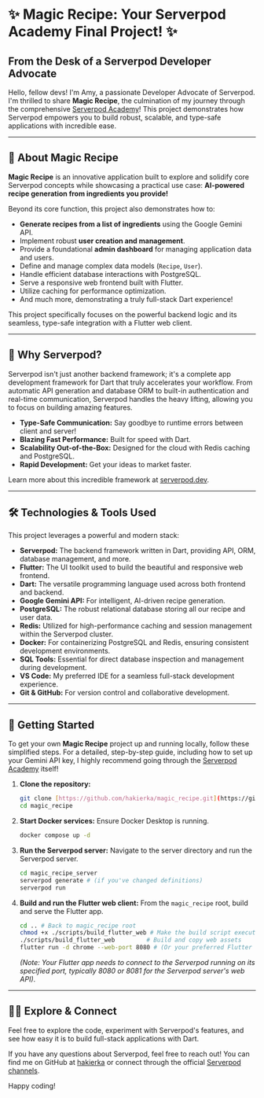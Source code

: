 # ✨ Magic Recipe: Your Serverpod Academy Final Project! ✨

## From the Desk of a Serverpod Developer Advocate

Hello, fellow devs! I'm Amy, a passionate Developer Advocate of Serverpod. I'm thrilled to share **Magic Recipe**, the culmination of my journey through the comprehensive [Serverpod Academy](https://academy.serverpod.dev/)! This project demonstrates how Serverpod empowers you to build robust, scalable, and type-safe applications with incredible ease.

---

## 🍲 About Magic Recipe

**Magic Recipe** is an innovative application built to explore and solidify core Serverpod concepts while showcasing a practical use case: **AI-powered recipe generation from ingredients you provide!**

Beyond its core function, this project also demonstrates how to:
* **Generate recipes from a list of ingredients** using the Google Gemini API.
* Implement robust **user creation and management**.
* Provide a foundational **admin dashboard** for managing application data and users.
* Define and manage complex data models (`Recipe`, `User`).
* Handle efficient database interactions with PostgreSQL.
* Serve a responsive web frontend built with Flutter.
* Utilize caching for performance optimization.
* And much more, demonstrating a truly full-stack Dart experience!

This project specifically focuses on the powerful backend logic and its seamless, type-safe integration with a Flutter web client.

---

## 🚀 Why Serverpod?

Serverpod isn't just another backend framework; it's a complete app development framework for Dart that truly accelerates your workflow. From automatic API generation and database ORM to built-in authentication and real-time communication, Serverpod handles the heavy lifting, allowing you to focus on building amazing features.

* **Type-Safe Communication:** Say goodbye to runtime errors between client and server!
* **Blazing Fast Performance:** Built for speed with Dart.
* **Scalability Out-of-the-Box:** Designed for the cloud with Redis caching and PostgreSQL.
* **Rapid Development:** Get your ideas to market faster.

Learn more about this incredible framework at [serverpod.dev](https://serverpod.dev/).

---

## 🛠️ Technologies & Tools Used

This project leverages a powerful and modern stack:

* **Serverpod:** The backend framework written in Dart, providing API, ORM, database management, and more.
* **Flutter:** The UI toolkit used to build the beautiful and responsive web frontend.
* **Dart:** The versatile programming language used across both frontend and backend.
* **Google Gemini API:** For intelligent, AI-driven recipe generation.
* **PostgreSQL:** The robust relational database storing all our recipe and user data.
* **Redis:** Utilized for high-performance caching and session management within the Serverpod cluster.
* **Docker:** For containerizing PostgreSQL and Redis, ensuring consistent development environments.
* **SQL Tools:** Essential for direct database inspection and management during development.
* **VS Code:** My preferred IDE for a seamless full-stack development experience.
* **Git & GitHub:** For version control and collaborative development.

---

## 🏁 Getting Started

To get your own **Magic Recipe** project up and running locally, follow these simplified steps. For a detailed, step-by-step guide, including how to set up your Gemini API key, I highly recommend going through the [Serverpod Academy](https://academy.serverpod.dev/) itself!

1.  **Clone the repository:**
    ```bash
    git clone [https://github.com/hakierka/magic_recipe.git](https://github.com/hakierka/magic_recipe.git)
    cd magic_recipe
    ```
2.  **Start Docker services:**
    Ensure Docker Desktop is running.
    ```bash
    docker compose up -d
    ```
3.  **Run the Serverpod server:**
    Navigate to the server directory and run the Serverpod server.
    ```bash
    cd magic_recipe_server
    serverpod generate # (if you've changed definitions)
    serverpod run
    ```
4.  **Build and run the Flutter web client:**
    From the `magic_recipe` root, build and serve the Flutter app.
    ```bash
    cd .. # Back to magic_recipe root
    chmod +x ./scripts/build_flutter_web # Make the build script executable
    ./scripts/build_flutter_web         # Build and copy web assets
    flutter run -d chrome --web-port 8080 # (Or your preferred Flutter run method)
    ```
    *(Note: Your Flutter app needs to connect to the Serverpod running on its specified port, typically 8080 or 8081 for the Serverpod server's web API)*.

---

## 🧑‍💻 Explore & Connect

Feel free to explore the code, experiment with Serverpod's features, and see how easy it is to build full-stack applications with Dart.

If you have any questions about Serverpod, feel free to reach out! You can find me on GitHub at [hakierka](https://github.com/hakierka) or connect through the official [Serverpod channels](https://serverpod.dev).

Happy coding!
